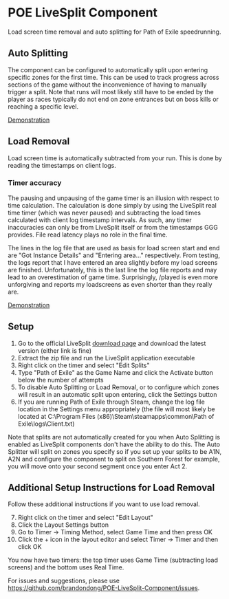 # POE LiveSplit Component
Load screen time removal and auto splitting for Path of Exile speedrunning.

## Auto Splitting
The component can be configured to automatically split upon entering specific zones for the first time. This can be used to track progress across sections of the game without the inconvenience of having to manually trigger a split. Note that runs will most likely still have to be ended by the player as races typically do not end on zone entrances but on boss kills or reaching a specific level.

[Demonstration](http://i.imgur.com/at31aiP.gif)

## Load Removal
Load screen time is automatically subtracted from your run. This is done by reading the timestamps on client logs.

### Timer accuracy
The pausing and unpausing of the game timer is an illusion with respect to time calculation. The calculation is done simply by using the LiveSplit real time timer (which was never paused) and subtracting the load times calculated with client log timestamp intervals. As such, any timer inaccuracies can only be from LiveSplit itself or from the timestamps GGG provides. File read latency plays no role in the final time.

The lines in the log file that are used as basis for load screen start and end are "Got Instance Details" and "Entering area..." respectively. From testing, the logs report that I have entered an area slightly before my load screens are finished. Unfortunately, this is the last line the log file reports and may lead to an overestimation of game time. Surprisingly, /played is even more unforgiving and reports my loadscreens as even shorter than they really are.

[Demonstration](http://i.imgur.com/v3BaEQY.gif)

## Setup
1. Go to the official LiveSplit [download page](http://livesplit.org/downloads/) and download the latest version (either link is fine)
2. Extract the zip file and run the LiveSplit application executable
3. Right click on the timer and select "Edit Splits"
4. Type "Path of Exile" as the Game Name and click the Activate button below the number of attempts
5. To disable Auto Splitting or Load Removal, or to configure which zones will result in an automatic split upon entering, click the Settings button
6. If you are running Path of Exile through Steam, change the log file location in the Settings menu appropriately (the file will most likely be located at C:\Program Files (x86)\Steam\steamapps\common\Path of Exile\logs\Client.txt)

Note that splits are not automatically created for you when Auto Splitting is enabled as LiveSplit components don't have the ability to do this. The Auto Splitter will split on zones you specify so if you set up your splits to be A1N, A2N and configure the component to split on Southern Forest for example, you will move onto your second segment once you enter Act 2.

## Additional Setup Instructions for Load Removal
Follow these additional instructions if you want to use load removal.

7. Right click on the timer and select "Edit Layout"
8. Click the Layout Settings button
9. Go to Timer -> Timing Method, select Game Time and then press OK
10. Click the + icon in the layout editor and select Timer -> Timer and then click OK

You now have two timers: the top timer uses Game Time (subtracting load screens) and the bottom uses Real Time.

For issues and suggestions, please use https://github.com/brandondong/POE-LiveSplit-Component/issues.
